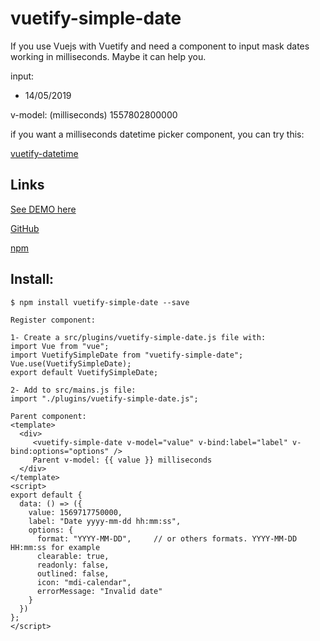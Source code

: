 # vuetify-simple-date

If you use Vuejs with Vuetify and need a component to input mask dates working in milliseconds. Maybe it can help you.


input:
- 14/05/2019

v-model: (milliseconds)
1557802800000

if you want a milliseconds datetime picker component, you can try this:
<p><a href="https://github.com/juareznasato/vuetify-datetime.git" target="_blank">vuetify-datetime</a></p>

## Links
<p><a href="https://k6kzp.csb.app/">See DEMO here</a></p>
<p><a href="https://github.com/juareznasato/vuetify-simple-date" target="_blank">GitHub</a></p>
<p><a href="https://www.npmjs.com/package/vuetify-simple-date" target="_blank">npm</a></p>

## Install:
```
$ npm install vuetify-simple-date --save

Register component:

1- Create a src/plugins/vuetify-simple-date.js file with:
import Vue from "vue";
import VuetifySimpleDate from "vuetify-simple-date";
Vue.use(VuetifySimpleDate);
export default VuetifySimpleDate;

2- Add to src/mains.js file:
import "./plugins/vuetify-simple-date.js";

Parent component:
<template>
  <div>
     <vuetify-simple-date v-model="value" v-bind:label="label" v-bind:options="options" />
     Parent v-model: {{ value }} milliseconds
  </div>
</template>
<script>
export default {
  data: () => ({
    value: 1569717750000,
    label: "Date yyyy-mm-dd hh:mm:ss",
    options: {
      format: "YYYY-MM-DD",     // or others formats. YYYY-MM-DD HH:mm:ss for example
      clearable: true,
      readonly: false,
      outlined: false,
      icon: "mdi-calendar",
      errorMessage: "Invalid date"
    }
  })
};
</script>

